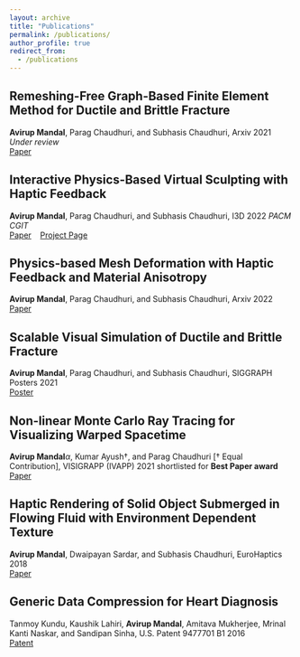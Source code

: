 ```yaml
---
layout: archive
title: "Publications"
permalink: /publications/
author_profile: true
redirect_from:
  - /publications
---
```


## Remeshing-Free Graph-Based Finite Element Method for Ductile and Brittle Fracture
**Avirup Mandal**, Parag Chaudhuri, and Subhasis Chaudhuri, Arxiv 2021 *Under review*\
[Paper](https://arxiv.org/abs/2103.14870) 

## Interactive Physics-Based Virtual Sculpting with Haptic Feedback
**Avirup Mandal**, Parag Chaudhuri, and Subhasis Chaudhuri, I3D 2022 *PACM CGIT*\
[Paper](https://doi.org/10.1145/3522611) $~~$ [Project Page](https://avirupmandal.github.io/sculpt-i3d/)

## Physics-based Mesh Deformation with Haptic Feedback and Material Anisotropy
**Avirup Mandal**, Parag Chaudhuri, and Subhasis Chaudhuri, Arxiv 2022\
[Paper](https://arxiv.org/abs/2112.04362) 

## Scalable Visual Simulation of Ductile and Brittle Fracture
**Avirup Mandal**, Parag Chaudhuri, and Subhasis Chaudhuri, SIGGRAPH Posters 2021\
[Poster](https://doi.org/10.1145/3450618.3469152) 

## Non-linear Monte Carlo Ray Tracing for Visualizing Warped Spacetime
**Avirup Mandal**$\alpha$, Kumar Ayush$\dag$, and Parag Chaudhuri [$\dag$ Equal Contribution], VISIGRAPP (IVAPP) 2021 shortlisted for **Best Paper award**\
[Paper](https://doi.org/10.5220/0010217600760087)

## Haptic Rendering of Solid Object Submerged in Flowing Fluid with Environment Dependent Texture
**Avirup Mandal**, Dwaipayan Sardar, and Subhasis Chaudhuri, EuroHaptics 2018\
[Paper](https://doi.org/10.1007/978-3-319-93399-3_34)

## Generic Data Compression for Heart Diagnosis
Tanmoy Kundu, Kaushik Lahiri, **Avirup Mandal**, Amitava Mukherjee, Mrinal Kanti Naskar, and Sandipan Sinha, U.S. Patent 9477701 B1 2016\
[Patent](https://patentimages.storage.googleapis.com/68/7f/98/07e942c9ae44ee/US9477701.pdf) 